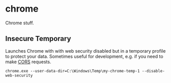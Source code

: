 # chrome
Chrome stuff.

## Insecure Temporary
Launches Chrome with with web security disabled but in a temporary profile to protect your data.
Sometimes useful for development, e.g. if you need to make [CORS] requests.

```
chrome.exe --user-data-dir=C:\Windows\Temp\my-chrome-temp-1 --disable-web-security
```

[CORS]: https://developer.mozilla.org/en-US/docs/Web/HTTP/Access_control_CORS
